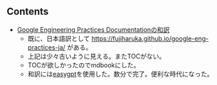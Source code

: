 
## Contents

- [Google Engineering Practices Documentationの和訳](https://xcd0.github.io/eng-practices-ja-mdbook/)
	- 既に、日本語訳として https://fujiharuka.github.io/google-eng-practices-ja/ がある。
	- 上記は少々古いように見える。またTOCがない。
	- TOCが欲しかったのでmdbookにした。
	- 和訳には[easygpt](https://github.com/xcd0/easygpt)を使用した。数分で完了。便利な時代になった。

